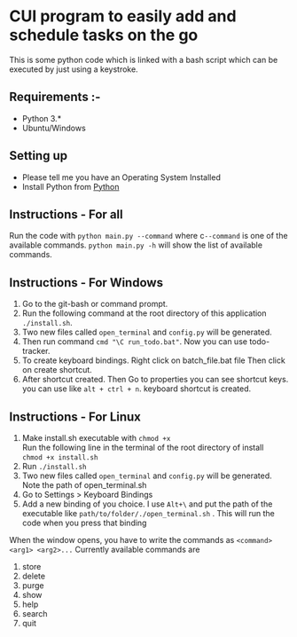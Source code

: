 # CUI program to easily add and schedule tasks on the go

This is some python code which is linked with a bash script which can be executed by just using a keystroke.

## **Requirements** :-
- Python 3.\*
- Ubuntu/Windows

## Setting up

- Please tell me you have an Operating System Installed
- Install Python from [Python](https://www.python.org)

## Instructions - For all

Run the code with `python main.py --command` where c`--command` is one of the available commands.
`python main.py -h` will show the list of available commands. 

## Instructions - For Windows

1. Go to the git-bash or command prompt.
2. Run the following command at the root directory of this application `./install.sh`.
3. Two new files called `open_terminal` and `config.py` will be generated.
4. Then run command `cmd "\C run_todo.bat"`. Now you can use todo-tracker.
5. To create keyboard bindings. Right click on batch_file.bat file Then click on create shortcut.
6. After shortcut created. Then Go to properties you can see shortcut keys. you can use like `alt + ctrl + n`. keyboard shortcut is created.

## Instructions - For Linux

1. Make install.sh executable with `chmod +x`<br>
Run the following line in the terminal of the root directory of install <br>
`chmod +x install.sh`
2. Run `./install.sh`
3. Two new files called `open_terminal` and `config.py` will be generated. Note the path of open_terminal.sh
4. Go to Settings > Keyboard Bindings
5. Add a new binding of you choice. I use `Alt+\` and put the path of the executable like `path/to/folder/./open_terminal.sh` . This will run the code when you press that binding


When the window opens, you have to write the commands as `<command> <arg1> <arg2>...`
Currently available commands are 

1. store
2. delete
3. purge
4. show
5. help
6. search
7. quit
